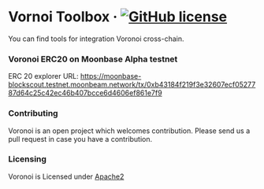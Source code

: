 # Vornoi Toolbox &middot; [![GitHub license](https://img.shields.io/badge/license-GPL3%2FApache2-blue)](https://github.com/Qrucial/Voronoi-Toolbox/blob/main/LICENSE)
You can find tools for integration Voronoi cross-chain.

### Voronoi ERC20 on Moonbase Alpha testnet
ERC 20 explorer URL: https://moonbase-blockscout.testnet.moonbeam.network/tx/0xb43184f219f3e32607ecf0527787d64c25c42ec46b407bcce6d4606ef861e7f9

### Contributing
Voronoi is an open project which welcomes contribution. Please send us a pull request in case you have a contribution.

### Licensing
Voronoi is Licensed under [Apache2](https://github.com/Qrucial/Voronoi-Toolbox/blob/main/LICENSE)
